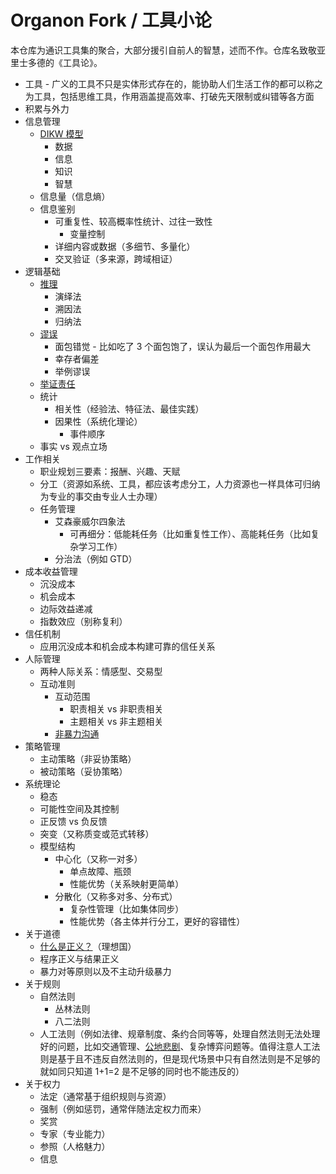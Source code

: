 # Organon Fork / 工具小论
本仓库为通识工具集的聚合，大部分援引自前人的智慧，述而不作。仓库名致敬亚里士多德的《工具论》。  

* 工具 - 广义的工具不只是实体形式存在的，能协助人们生活工作的都可以称之为工具，包括思维工具，作用涵盖提高效率、打破先天限制或纠错等各方面
* 积累与外力
* 信息管理
  * [DIKW 模型](https://zh.wikipedia.org/zh-hans/DIKW%E4%BD%93%E7%B3%BB)
    * 数据
    * 信息
    * 知识
    * 智慧
  * 信息量（信息熵）
  * 信息鉴别
    * 可重复性、较高概率性统计、过往一致性
      * 变量控制
    * 详细内容或数据（多细节、多量化）
    * 交叉验证（多来源，跨域相证）
* 逻辑基础
  * [推理](https://zh.wikipedia.org/zh-hans/%E5%B7%A5%E5%85%B7%E8%AB%96)
    * 演绎法
    * 溯因法
    * 归纳法
  * [谬误](https://zh.wikipedia.org/zh-hans/%E8%AC%AC%E8%AA%A4%E5%88%97%E8%A1%A8)
    * 面包错觉 - 比如吃了 3 个面包饱了，误认为最后一个面包作用最大
    * 幸存者偏差
    * 举例谬误
  * [举证责任](https://zh.wikipedia.org/zh-hans/%E8%88%89%E8%AD%89%E8%B2%AC%E4%BB%BB_(%E5%93%B2%E5%AD%B8))
  * 统计
    * 相关性（经验法、特征法、最佳实践）
    * 因果性（系统化理论）
      * 事件顺序
  * 事实 vs 观点立场
* 工作相关
  * 职业规划三要素：报酬、兴趣、天赋
  * 分工（资源如系统、工具，都应该考虑分工，人力资源也一样具体可归纳为专业的事交由专业人士办理）
  * 任务管理
    * 艾森豪威尔四象法
      * 可再细分：低能耗任务（比如重复性工作）、高能耗任务（比如复杂学习工作）
    * 分治法（例如 GTD）
* 成本收益管理
  * 沉没成本
  * 机会成本
  * 边际效益递减
  * 指数效应（别称复利）
* 信任机制
  * 应用沉没成本和机会成本构建可靠的信任关系
* 人际管理
  * 两种人际关系：情感型、交易型
  * 互动准则
    * 互动范围
      * 职责相关 vs 非职责相关
      * 主题相关 vs 非主题相关
    * [非暴力沟通](https://zh.wikipedia.org/wiki/%E9%9D%9E%E6%9A%B4%E5%8A%9B%E4%BA%A4%E6%B5%81)
* 策略管理
  * 主动策略（非妥协策略）
  * 被动策略（妥协策略）
* 系统理论
  * 稳态
  * 可能性空间及其控制
  * 正反馈 vs 负反馈
  * 突变（又称质变或范式转移）
  * 模型结构
    * 中心化（又称一对多）
      * 单点故障、瓶颈
      * 性能优势（关系映射更简单）
    * 分散化（又称多对多、分布式）
      * 复杂性管理（比如集体同步）
      * 性能优势（各主体并行分工，更好的容错性）
* 关于道德
  * [什么是正义？](https://zh.wikipedia.org/wiki/%E6%AD%A3%E7%BE%A9)（理想国）
  * 程序正义与结果正义
  * 暴力对等原则以及不主动升级暴力
* 关于规则
  * 自然法则
    * 丛林法则
    * 八二法则
  * 人工法则（例如法律、规章制度、条约合同等等，处理自然法则无法处理好的问题，比如交通管理、[公地悲剧](https://zh.wikipedia.org/zh-hans/%E5%85%AC%E5%9C%B0%E6%82%B2%E5%8A%87)、复杂博弈问题等。值得注意人工法则是基于且不违反自然法则的，但是现代场景中只有自然法则是不足够的就如同只知道 1+1=2 是不足够的同时也不能违反的）
* 关于权力
  * 法定（通常基于组织规则与资源）
  * 强制（例如惩罚，通常伴随法定权力而来）
  * 奖赏
  * 专家（专业能力）
  * 参照（人格魅力）
  * 信息
